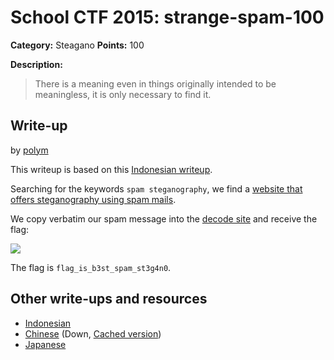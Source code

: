 # School CTF 2015: strange-spam-100

**Category:** Steagano
**Points:** 100

**Description:**

> There is a meaning even in things originally intended to be meaningless, it is only necessary to find it.

## Write-up

by [polym](https://github.com/abpolym)

This writeup is based on this [Indonesian writeup](http://www.hasnydes.us/2015/05/schoolctf-strange-spam-100pts/).

Searching for the keywords `spam steganography`, we find a [website that offers steganography using spam mails](http://www.spammimic.com/).

We copy verbatim our spam message into the [decode site](http://www.spammimic.com/decode.shtml) and receive the flag:

![](./spam-flag.png)

The flag is `flag_is_b3st_spam_st3g4n0`.

## Other write-ups and resources

* [Indonesian](http://www.hasnydes.us/2015/05/schoolctf-strange-spam-100pts/) 
* [Chinese](http://blog.lionbug.pw/ctf/school-ctf-spring-writeup/) (Down, [Cached version](http://webcache.googleusercontent.com/search?q=cache:9Ss-ircs-WgJ:blog.lionbug.pw/ctf/school-ctf-spring-writeup/+&cd=4&hl=de&ct=clnk&gl=de))
* [Japanese](http://fl04t.hatenablog.com/entry/2015/05/04/School_CTF_Writeup)
